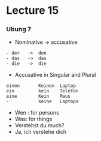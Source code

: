 # Lecture 15

### Ubung 7
- Nominative -> accusative
```
- der   ->  den
- das   ->  das
- die   ->  die
```

- Accusative in Singular and Plural
```
einen       Keinen  Laptop
ein         kein    Telefon
eine        Kein    Maus
-           keine   Laptops
```
- Wen : for persons
- Was: for things
- Verstehst du much?
- Ja, ich verstehe dich